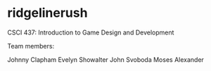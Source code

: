 # ridgelinerush

CSCI 437: Introduction to Game Design and Development

Team members:

Johnny Clapham
Evelyn Showalter
John Svoboda
Moses Alexander
